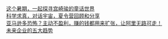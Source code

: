   
[这个暑期，一起探寻宫崎骏的童话世界](http://www.dianyue.me/archives/469/by88r8xc8tb5quzt/)  
[科学求真，对话宇宙，夏令营回顾和分享](http://www.dianyue.me/archives/639/nwv9pe1cooiwd55k/)  
[亚马逊多恐怖？主动不盈利，赚的钱都用来扩张，让阿里无路可走！](http://www.dianyue.me/archives/387/09w1x9sywd1rf355/)  
[未来企业的五大趋势](http://www.dianyue.me/archives/296/te7i0qwyigwlzew3/)